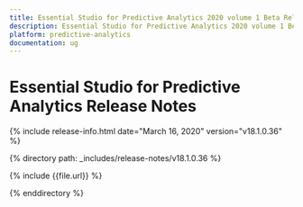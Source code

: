 ```yaml
---
title: Essential Studio for Predictive Analytics 2020 volume 1 Beta Release Notes  
description: Essential Studio for Predictive Analytics 2020 volume 1 Beta Release Notes  
platform: predictive-analytics
documentation: ug
---
```


# Essential Studio for Predictive Analytics  Release Notes  

{% include release-info.html date="March 16, 2020"  version="v18.1.0.36" %} 


{% directory path: _includes/release-notes/v18.1.0.36 %}

{% include {{file.url}} %}

{% enddirectory %}